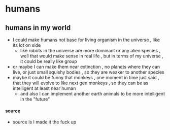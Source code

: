 # humans

## humans in my world 

- I could make humans not base for living organism in the universe , like its lot on side 
	- like robots in the universe are more dominant or any alien species , well that would make sense in real life , but in terms of my universe , it could be really like group 
-  or maybe I can make them near extinction , no planets where they can live, or just small squishy bodies , so they are weaker to another species
- maybe it could be funny that monkeys , one moment in time just said , that they will evolve to like next gen monkeys , so they can be as intelligent at least near human
	- and also I can implement another earth animals to be more intelligent in the "future"

#### **source**

- source Is I made it the fuck up 
